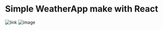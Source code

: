 # Simple WeatherApp make with React
![link](https://github.com/Maxnikit/WeatherApp)
![image](https://github.com/Maxnikit/WeatherApp/assets/42117027/f8bd12c9-71d8-4fbf-a1a8-4b1ce9eb9605)

